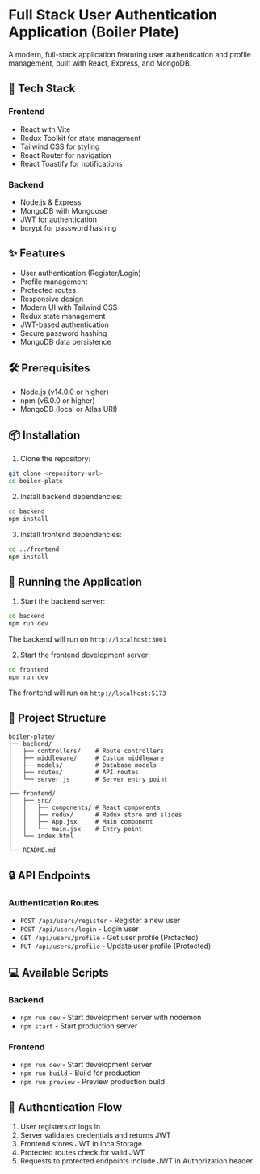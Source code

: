 # Full Stack User Authentication Application (Boiler Plate)

A modern, full-stack application featuring user authentication and profile management, built with React, Express, and MongoDB.

## 🚀 Tech Stack

### Frontend

- React with Vite
- Redux Toolkit for state management
- Tailwind CSS for styling
- React Router for navigation
- React Toastify for notifications

### Backend

- Node.js & Express
- MongoDB with Mongoose
- JWT for authentication
- bcrypt for password hashing

## ✨ Features

- User authentication (Register/Login)
- Profile management
- Protected routes
- Responsive design
- Modern UI with Tailwind CSS
- Redux state management
- JWT-based authentication
- Secure password hashing
- MongoDB data persistence

## 🛠️ Prerequisites

- Node.js (v14.0.0 or higher)
- npm (v6.0.0 or higher)
- MongoDB (local or Atlas URI)

## 📦 Installation

1. Clone the repository:

```bash
git clone <repository-url>
cd boiler-plate
```

2. Install backend dependencies:

```bash
cd backend
npm install
```

3. Install frontend dependencies:

```bash
cd ../frontend
npm install
```

## 🚀 Running the Application

1. Start the backend server:

```bash
cd backend
npm run dev
```

The backend will run on `http://localhost:3001`

2. Start the frontend development server:

```bash
cd frontend
npm run dev
```

The frontend will run on `http://localhost:5173`

## 📁 Project Structure

```
boiler-plate/
├── backend/
│   ├── controllers/    # Route controllers
│   ├── middleware/     # Custom middleware
│   ├── models/         # Database models
│   ├── routes/         # API routes
│   └── server.js       # Server entry point
│
├── frontend/
│   ├── src/
│   │   ├── components/ # React components
│   │   ├── redux/      # Redux store and slices
│   │   ├── App.jsx     # Main component
│   │   └── main.jsx    # Entry point
│   └── index.html
│
└── README.md
```

## 🔒 API Endpoints

### Authentication Routes

- `POST /api/users/register` - Register a new user
- `POST /api/users/login` - Login user
- `GET /api/users/profile` - Get user profile (Protected)
- `PUT /api/users/profile` - Update user profile (Protected)

## 💻 Available Scripts

### Backend

- `npm run dev` - Start development server with nodemon
- `npm start` - Start production server

### Frontend

- `npm run dev` - Start development server
- `npm run build` - Build for production
- `npm run preview` - Preview production build

## 🔐 Authentication Flow

1. User registers or logs in
2. Server validates credentials and returns JWT
3. Frontend stores JWT in localStorage
4. Protected routes check for valid JWT
5. Requests to protected endpoints include JWT in Authorization header
